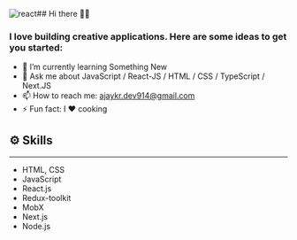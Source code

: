 ![react](https://github.com/user-attachments/assets/899805cb-1d20-4448-8ae4-33f179841c39)## Hi there 👋🏻

### I love building creative applications. Here are some ideas to get you started:
  - 🌱 I’m currently learning Something New
  - 💬 Ask me about JavaScript / React-JS / HTML / CSS / TypeScript / Next.JS
  - 📫 How to reach me: ajaykr.dev914@gmail.com
  - ⚡ Fun fact: I ❤️ cooking
  
## ⚙️ Skills
*****
  - HTML, CSS
  - JavaScript
  - React.js
  - Redux-toolkit
  - MobX
  - Next.js
  - Node.js
